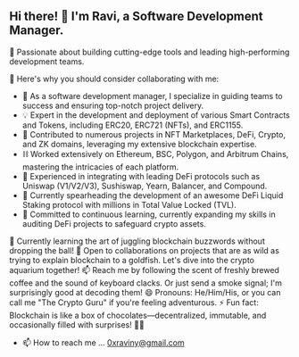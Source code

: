 ## Hi there! 👋 I'm Ravi, a Software Development Manager.

🔧 Passionate about building cutting-edge tools and leading high-performing development teams.

🌟 Here's why you should consider collaborating with me:

- 💼 As a software development manager, I specialize in guiding teams to success and ensuring top-notch project delivery.
- 💡 Expert in the development and deployment of various Smart Contracts and Tokens, including ERC20, ERC721 (NFTs), and ERC1155.
- 🚀 Contributed to numerous projects in NFT Marketplaces, DeFi, Crypto, and ZK domains, leveraging my extensive blockchain expertise.
- ⛓️ Worked extensively on Ethereum, BSC, Polygon, and Arbitrum Chains, mastering the intricacies of each platform.
- 💱 Experienced in integrating with leading DeFi protocols such as Uniswap (V1/V2/V3), Sushiswap, Yearn, Balancer, and Compound.
- 🔭 Currently spearheading the development of an awesome DeFi Liquid Staking protocol with millions in Total Value Locked (TVL).
- 🌱 Committed to continuous learning, currently expanding my skills in auditing DeFi projects to safeguard crypto assets.


🌱 Currently learning the art of juggling blockchain buzzwords without dropping the ball!
💞️ Open to collaborations on projects that are as wild as trying to explain blockchain to a goldfish. Let's dive into the crypto aquarium together!
📫 Reach me by following the scent of freshly brewed coffee and the sound of keyboard clacks. Or just send a smoke signal; I'm surprisingly good at decoding them!
😄 Pronouns: He/Him/His, or you can call me "The Crypto Guru" if you're feeling adventurous.
⚡ Fun fact: Blockchain is like a box of chocolates—decentralized, immutable, and occasionally filled with surprises! 🍫🔗

- 📫 How to reach me ... 0xraviny@gmail.com
  
<!---
0xraviny/0xraviny is a ✨ special ✨ repository because its `README.md` (this file) appears on your GitHub profile.
You can click the Preview link to take a look at your changes.
--->
